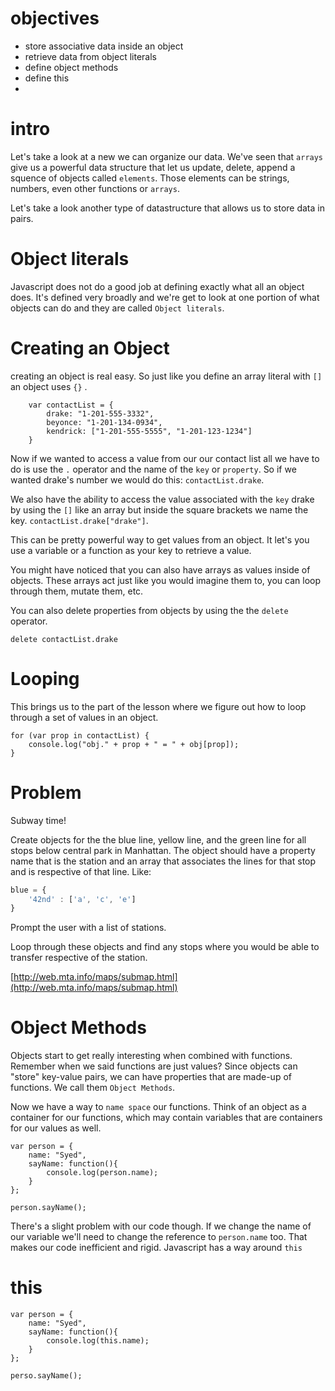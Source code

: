 # objectives


- store associative data inside an object
- retrieve data from object literals
- define object methods
- define this
-

# intro

Let's take a look at a new we can organize our data. We've seen that `arrays` give us a powerful data structure that let us update, delete, append a squence of objects called `elements`. Those elements can be strings, numbers, even other functions or `arrays`.

Let's take a look another type of datastructure that allows us to store data in pairs.

# Object literals

Javascript does not do a good job at defining exactly what all an object does. It's defined very broadly and we're get to look at one portion of what objects can do and they are called `Object literals`.

# Creating an Object

creating an object is real easy. So just like you define an array literal with `[]` an object uses `{}` .

		var contactList = {
			drake: "1-201-555-3332",
			beyonce: "1-201-134-0934",
			kendrick: ["1-201-555-5555", "1-201-123-1234"]
		}

Now if we wanted to access a value from our our contact list all we have to do is use the `.` operator and the name of the `key` or `property`. So if we wanted drake's number we would do this: `contactList.drake`.

We also have the ability to access the value associated with the `key` drake by using the `[]` like an array but inside the square brackets we name the key. `contactList.drake["drake"]`.

This can be pretty powerful way to get values from an object. It let's you use a variable or a function as your key to retrieve a value.

You might have noticed that you can also have arrays as values inside of objects. These arrays act just like you would imagine them to, you can loop through them, mutate them, etc.

You can also delete properties from objects by using the the `delete` operator. 

```JS
delete contactList.drake
```

# Looping

This brings us to the part of the lesson where we figure out how to loop through a set of values in an object.

	for (var prop in contactList) {
		console.log("obj." + prop + " = " + obj[prop]);
	}

# Problem

Subway time!

Create objects for the the blue line, yellow line, and the green line for all stops below central park in Manhattan. The object should have a property name that is the station and an array that associates the lines for that stop and is respective of that line. Like:

```js
blue = {
	'42nd' : ['a', 'c', 'e']
}
```
Prompt the user with a list of stations.

Loop through these objects and find any stops where you would be able to transfer respective of the station.

[http://web.mta.info/maps/submap.html](http://web.mta.info/maps/submap.html)

# Object Methods

Objects start to get really interesting when combined with functions. Remember when we said functions are just values? Since objects can "store" key-value pairs, we can have properties that are made-up of functions. We call them `Object Methods`.

Now we have a way to `name space` our functions. Think of an object as a container for our functions, which may contain variables that are containers for our values as well. 

```
var person = {
	name: "Syed",
	sayName: function(){
		console.log(person.name);
	}
};

person.sayName();
```

There's a slight problem with our code though. If we change the name of our variable we'll need to change the reference to `person.name` too. That makes our code inefficient and rigid. Javascript has a way around `this` 

# this

```
var person = {
	name: "Syed",
	sayName: function(){
		console.log(this.name);
	}
};

perso.sayName();
```


